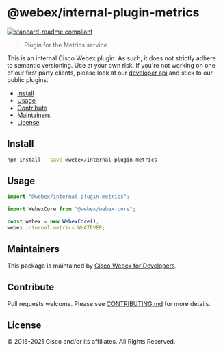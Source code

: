 # @webex/internal-plugin-metrics

[![standard-readme compliant](https://img.shields.io/badge/readme%20style-standard-brightgreen.svg?style=flat-square)](https://github.com/RichardLitt/standard-readme)

> Plugin for the Metrics service

This is an internal Cisco Webex plugin. As such, it does not strictly adhere to
semantic versioning. Use at your own risk. If you're not working on one of our
first party clients, please look at our
[developer api](https://developer.webex.com/) and stick to our public plugins.

- [Install](#install)
- [Usage](#usage)
- [Contribute](#contribute)
- [Maintainers](#maintainers)
- [License](#license)

## Install

```bash
npm install --save @webex/internal-plugin-metrics
```

## Usage

```js
import "@webex/internal-plugin-metrics";

import WebexCore from "@webex/webex-core";

const webex = new WebexCore();
webex.internal.metrics.WHATEVER;
```

## Maintainers

This package is maintained by
[Cisco Webex for Developers](https://developer.webex.com/).

## Contribute

Pull requests welcome. Please see
[CONTRIBUTING.md](https://github.com/webex/webex-js-sdk/blob/master/CONTRIBUTING.md)
for more details.

## License

© 2016-2021 Cisco and/or its affiliates. All Rights Reserved.
